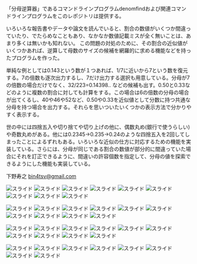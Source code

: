 
「分母逆算器」であるコマンドラインプログラムdenomfindおよび関連コマンドラインプログラムをこのレポジトリは提供する。

いろいろな報告書やデータや論文を読んでいると、割合の数値がいくつか間違っていたり、でたらめなこともあり、なかなか数値記載ミスが全く無いことは、あまり多くは無いかも知れない。
この問題の対処のために、その割合の近似値がいくつかあれば、逆算して母数のサイズの候補を網羅的に求める機能などを持ったプログラムを作った。

単純な例としては0.143という数が１つあれば、1/7に近いから7という数を復元する。7の倍数も逐次出力するし、7だけ出力する選択も用意している。分母が7の倍数の場合だけでなく、32/223=0.14398.. などの候補も出す。0.50と0.33などのように複数の割合に対しても計算をする。この場合は6の倍数の分母の場合が出てくるし、40や46や52など、0.50や0.33を近似値として分数に持つ共通な分母を持つ場合を出力する。それらを思いついたいくつかの表示方法で分かりやすく表示する。

世の中には四捨五入や切り捨てや切り上げの他に、偶数丸め(銀行で使うらしい)や奇数丸めがある。他には0.2345→0.235→0.24のような四捨五入を2回してしまったことによるずれもある。いろいろな近似の仕方に対応するための機能を実装している。さらには、分母が同じである割合の数値が部分的に間違っていた場合にそれを訂正できるように、間違いの許容個数を指定して、分母の値を探索できるようにした機能も実装している。


下野寿之 bin4tsv@gmail.com

![スライド](docs2/m001.png)
![スライド](docs2/m002.png)
![スライド](docs2/m003.png)
![スライド](docs2/m004.png)
![スライド](docs2/m005.png)
![スライド](docs2/m006.png)
![スライド](docs2/m007.png)
![スライド](docs2/m008.png)
![スライド](docs2/m009.png)

![スライド](docs2/m010.png)
![スライド](docs2/m011.png)
![スライド](docs2/m012.png)
![スライド](docs2/m013.png)
![スライド](docs2/m014.png)
![スライド](docs2/m015.png)
![スライド](docs2/m016.png)
![スライド](docs2/m017.png)
![スライド](docs2/m018.png)
![スライド](docs2/m019.png)

![スライド](docs2/m020.png)
![スライド](docs2/m021.png)
![スライド](docs2/m022.png)
![スライド](docs2/m023.png)
![スライド](docs2/m024.png)
![スライド](docs2/m025.png)
![スライド](docs2/m026.png)
![スライド](docs2/m027.png)
![スライド](docs2/m028.png)
![スライド](docs2/m029.png)

![スライド](docs2/m030.png)
![スライド](docs2/m031.png)
![スライド](docs2/m032.png)
![スライド](docs2/m033.png)
![スライド](docs2/m034.png)
![スライド](docs2/m035.png)
![スライド](docs2/m036.png)
![スライド](docs2/m037.png)
